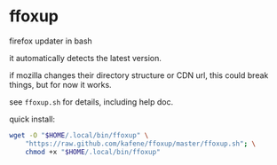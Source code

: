 ffoxup
======

firefox updater in bash

it automatically detects the latest version.

if mozilla changes their directory structure or CDN url,
this could break things, but for now it works.

see `ffoxup.sh` for details, including help doc.

quick install:

```bash
wget -O "$HOME/.local/bin/ffoxup" \
    "https://raw.github.com/kafene/ffoxup/master/ffoxup.sh"; \
    chmod +x "$HOME/.local/bin/ffoxup"
```
